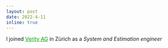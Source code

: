 ```yaml
---
layout: post
date: 2022-4-11
inline: true
---
```


I joined <a href="https://verity.net/" style="color: #009f06;">Verity AG</a> in Zürich as a <i>System and Estimation engineer</i>